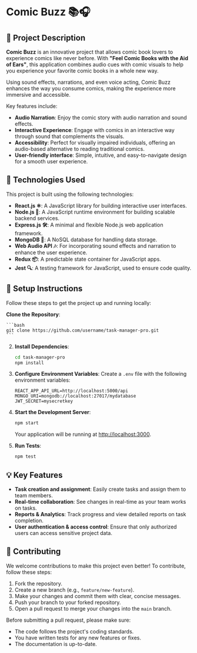 # Comic Buzz 📚🎧

## 📜 Project Description

**Comic Buzz** is an innovative project that allows comic book lovers to experience comics like never before. With **"Feel Comic Books with the Aid of Ears"**, this application combines audio cues with comic visuals to help you experience your favorite comic books in a whole new way. 

Using sound effects, narrations, and even voice acting, Comic Buzz enhances the way you consume comics, making the experience more immersive and accessible.

Key features include:
- **Audio Narration**: Enjoy the comic story with audio narration and sound effects.
- **Interactive Experience**: Engage with comics in an interactive way through sound that complements the visuals.
- **Accessibility**: Perfect for visually impaired individuals, offering an audio-based alternative to reading traditional comics.
- **User-friendly interface**: Simple, intuitive, and easy-to-navigate design for a smooth user experience.

## 🔧 Technologies Used

This project is built using the following technologies:
- **React.js ⚛️**: A JavaScript library for building interactive user interfaces.
- **Node.js 🚀**: A JavaScript runtime environment for building scalable backend services.
- **Express.js 🛠️**: A minimal and flexible Node.js web application framework.
- **MongoDB 🍃**: A NoSQL database for handling data storage.
- **Web Audio API 🎶**: For incorporating sound effects and narration to enhance the user experience.
- **Redux 📦**: A predictable state container for JavaScript apps.
- **Jest 🔍**: A testing framework for JavaScript, used to ensure code quality.

## 🚀 Setup Instructions

Follow these steps to get the project up and running locally:

**Clone the Repository**:

    ```bash
    git clone https://github.com/username/task-manager-pro.git
    ```

2. **Install Dependencies**:

    ```bash
    cd task-manager-pro
    npm install
    ```

3. **Configure Environment Variables**:
   Create a `.env` file with the following environment variables:

    ```
    REACT_APP_API_URL=http://localhost:5000/api
    MONGO_URI=mongodb://localhost:27017/mydatabase
    JWT_SECRET=mysecretkey
    ```

4. **Start the Development Server**:

    ```bash
    npm start
    ```

    Your application will be running at [http://localhost:3000](http://localhost:3000).

5. **Run Tests**:

    ```bash
    npm test
    ```

## 💡 Key Features

- **Task creation and assignment**: Easily create tasks and assign them to team members.
- **Real-time collaboration**: See changes in real-time as your team works on tasks.
- **Reports & Analytics**: Track progress and view detailed reports on task completion.
- **User authentication & access control**: Ensure that only authorized users can access sensitive project data.

## 🤝 Contributing

We welcome contributions to make this project even better! To contribute, follow these steps:

1. Fork the repository.
2. Create a new branch (e.g., `feature/new-feature`).
3. Make your changes and commit them with clear, concise messages.
4. Push your branch to your forked repository.
5. Open a pull request to merge your changes into the `main` branch.

Before submitting a pull request, please make sure:

- The code follows the project's coding standards.
- You have written tests for any new features or fixes.
- The documentation is up-to-date.


